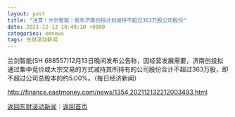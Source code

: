 ```yaml
---
layout: post
title: "注意！兰剑智能：股东济南创投计划减持不超过363万股公司股份"
date: 2021-12-13 18:49:10 +0800
categories: emnews
tags: 东财滚动新闻
---
```


兰剑智能(SH 688557)12月13日晚间发布公告称，因经营发展需要，济南创投拟通过集中竞价或大宗交易的方式减持其所持有的公司股份合计不超过363万股，即不超过公司总股本的约5.00%。（每日经济新闻）

<http://finance.eastmoney.com/news/1354,202112132212003493.html>

[返回东财滚动新闻](//finews.withounder.com/emnews/)｜[返回首页](//finews.withounder.com/)
